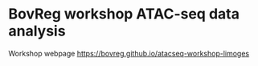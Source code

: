 # BovReg workshop ATAC-seq data analysis

Workshop webpage https://bovreg.github.io/atacseq-workshop-limoges